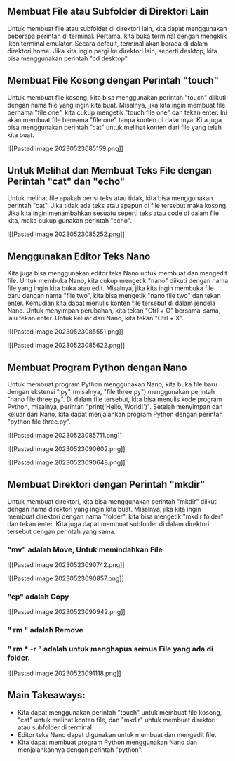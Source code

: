 ## Membuat File atau Subfolder di Direktori Lain

Untuk membuat file atau subfolder di direktori lain, kita dapat menggunakan beberapa perintah di terminal. Pertama, kita buka terminal dengan mengklik ikon terminal emulator. Secara default, terminal akan berada di dalam direktori home. Jika kita ingin pergi ke direktori lain, seperti desktop, kita bisa menggunakan perintah "cd desktop".

## Membuat File Kosong dengan Perintah "touch"

Untuk membuat file kosong, kita bisa menggunakan perintah "touch" diikuti dengan nama file yang ingin kita buat. Misalnya, jika kita ingin membuat file bernama "file one", kita cukup mengetik "touch file one" dan tekan enter. Ini akan membuat file bernama "file one" tanpa konten di dalamnya. Kita juga bisa menggunakan perintah "cat" untuk melihat konten dari file yang telah kita buat.

![[Pasted image 20230523085159.png]]

## Untuk Melihat dan Membuat Teks File dengan Perintah "cat" dan "echo"

Untuk melihat file apakah berisi teks atau tidak, kita bisa menggunakan perintah "cat". Jika tidak ada teks atau apapun di file tersebut maka kosong. Jika kita ingin menambahkan sesuatu seperti teks atau code di dalam file kita, maka cukup gunakan perintah "echo".

![[Pasted image 20230523085252.png]]

## Menggunakan Editor Teks Nano

Kita juga bisa menggunakan editor teks Nano untuk membuat dan mengedit file. Untuk membuka Nano, kita cukup mengetik "nano" diikuti dengan nama file yang ingin kita buka atau edit. Misalnya, jika kita ingin membuka file baru dengan nama "file two", kita bisa mengetik "nano file two" dan tekan enter. Kemudian kita dapat menulis konten file tersebut di dalam jendela Nano. Untuk menyimpan perubahan, kita tekan "Ctrl + O" bersama-sama, lalu tekan enter. Untuk keluar dari Nano, kita tekan "Ctrl + X".

![[Pasted image 20230523085551.png]]

![[Pasted image 20230523085622.png]]

## Membuat Program Python dengan Nano

Untuk membuat program Python menggunakan Nano, kita buka file baru dengan ekstensi ".py" (misalnya, "file three.py") menggunakan perintah "nano file three.py". Di dalam file tersebut, kita bisa menulis kode program Python, misalnya, perintah "print('Hello, World!')". Setelah menyimpan dan keluar dari Nano, kita dapat menjalankan program Python dengan perintah "python file three.py".

![[Pasted image 20230523085711.png]] 

![[Pasted image 20230523090602.png]]

![[Pasted image 20230523090648.png]]

## Membuat Direktori dengan Perintah "mkdir"

Untuk membuat direktori, kita bisa menggunakan perintah "mkdir" diikuti dengan nama direktori yang ingin kita buat. Misalnya, jika kita ingin membuat direktori dengan nama "folder", kita bisa mengetik "mkdir folder" dan tekan enter. Kita juga dapat membuat subfolder di dalam direktori tersebut dengan perintah yang sama.

### "mv" adalah Move, Untuk memindahkan File

![[Pasted image 20230523090742.png]]

![[Pasted image 20230523090857.png]]

### "cp" adalah Copy

![[Pasted image 20230523090942.png]]

### " rm " adalah Remove

### " rm * -r " adalah untuk menghapus semua File yang ada di folder.

![[Pasted image 20230523091118.png]]

## Main Takeaways:

- Kita dapat menggunakan perintah "touch" untuk membuat file kosong, "cat" untuk melihat konten file, dan "mkdir" untuk membuat direktori atau subfolder di terminal.
- Editor teks Nano dapat digunakan untuk membuat dan mengedit file.
- Kita dapat membuat program Python menggunakan Nano dan menjalankannya dengan perintah "python".